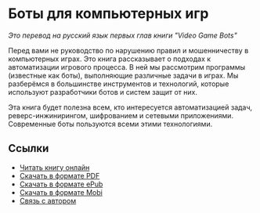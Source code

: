 # Боты для компьютерных игр

*Это перевод на русский язык первых глав книги "Video Game Bots"*

Перед вами не руководство по нарушению правил и мошенничеству в компьютерных играх. Это книга рассказывает о подходах к автоматизации игрового процесса. В ней мы рассмотрим программы (известные как боты), выполняющие различные задачи в играх. Мы разберёмся в большинстве инструментов и технологий, которые используют разработчики ботов и систем защит от них.

Эта книга будет полезна всем, кто интересуется автоматизацией задач, реверс-инжинирингом, шифрованием и сетевыми приложениями. Современные боты пользуются всеми этими технологиями.

## Ссылки

* [Читать книгу онлайн](https://ellysh.gitbooks.io/video-game-bots-ru/content)
* [Скачать в формате PDF](https://legacy.gitbook.com/download/pdf/book/ellysh/video-game-bots-ru)
* [Скачать в формате ePub](https://legacy.gitbook.com/download/epub/book/ellysh/video-game-bots-ru)
* [Скачать в формате Mobi](https://legacy.gitbook.com/download/mobi/book/ellysh/video-game-bots-ru)
* [Связь с автором](mailto:petrsum@gmail.com)
